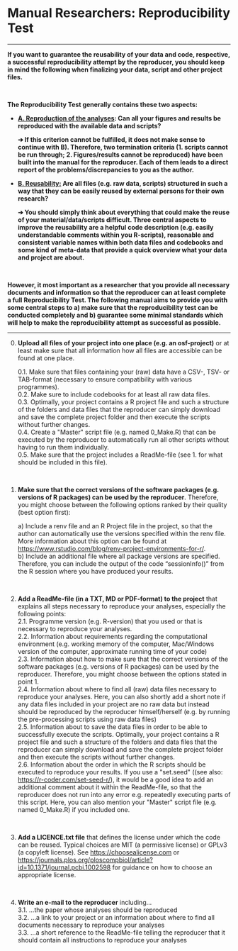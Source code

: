 # Manual Researchers: Reproducibility Test

------

**If you want to guarantee the reusability of your data and code, respective, a successful reproducibility attempt by the reproducer, you should keep in mind the following when finalizing your data, script and other project files.**  

<br>

**The Reproducibility Test generally contains these two aspects:**

- **<u>A. Reproduction of the analyses</u>: Can all your figures and results be reproduced with the available data and scripts?**

  **➔ If this criterion cannot be fulfilled, it does not make sense to continue with B). Therefore, two termination criteria (1. scripts cannot be run through; 2. Figures/results cannot be reproduced) have been built into the manual for the reproducer. Each of them leads to a direct report of the problems/discrepancies to you as the author.**

- **<u>B. Reusability:</u> Are all files (e.g. raw data, scripts) structured in such a way that they can be easily reused by external persons for their own research?**

  **➔ You should simply think about everything that could make the reuse of your material/data/scripts difficult. Three central aspects to improve the reusability are a helpful code description (e.g. easily understandable comments within you R-scripts), reasonable and consistent variable names within both data files and codebooks and some kind of meta-data that provide a quick overview what your data and project are about.**

<br>

**However, it most important as a researcher that you provide all necessary documents and information so that the reproducer can at least complete a full Reproducibility Test. The following manual aims to provide you with some central steps to a) make sure that the reproducibility test can be conducted completely and b) guarantee some minimal standards which will help to make the reproducibility attempt as successful as possible.**

------------------------------------------------------------------------

0. **Upload all files of your project into one place (e.g. an osf-project)** or at least make sure that all information how all files are accessible can be found at one place.

   0.1. Make sure that files containing your (raw) data have a CSV-, TSV- or TAB-format (necessary to ensure compatibility with various programmes).  
   0.2. Make sure to include codebooks for at least all raw data files.  
   0.3. Optimally, your project contains a R project file and such a structure of the folders and data files that the reproducer can simply download and save the complete project folder and then execute the scripts without further changes.  
   0.4. Create a "Master" script file (e.g. named 0_Make.R) that can be executed by the reproducer to automatically run all other scripts without having to run them individually.  
   0.5. Make sure that the project includes a ReadMe-file (see 1. for what should be included in this file).  

   <br>

1. **Make sure that the correct versions of the software packages (e.g. versions of R packages) can be used by the reproducer**. Therefore, you might choose between the following options ranked by their quality (best option first):

    a) Include a renv file and an R Project file in the project, so that the author can automatically use the versions specified within the renv file. More information about this option can be found at https://www.rstudio.com/blog/renv-project-environments-for-r/.  
    b) Include an additional file where all package versions are specified. Therefore, you can include the output of the code “sessionInfo()” from the R session where you have produced your results.  

  <br>

2. **Add a ReadMe-file (in a TXT, MD or PDF-format) to the project** that explains all steps necessary to reproduce your analyses, especially the following points:  
  2.1. Programme version (e.g. R-version) that you used or that is necessary to reproduce your analyses.  
  2.2. Information about requirements regarding the computational environment (e.g. working memory of the computer, Mac/Windows version of the computer, approximate running time of your code)  
  2.3. Information about how to make sure that the correct versions of the software packages (e.g. versions of R packages) can be used by the reproducer. Therefore, you might choose between the options stated in point 1.  
  2.4. Information about where to find all (raw) data files necessary to reproduce your analyses. Here, you can also shortly add a short note if any data files included in your project are no raw data but instead should be reproduced by the reproducer himself/herself (e.g. by running the pre-processing scripts using raw data files)  
  2.5. Information about to save the data files in order to be able to successfully execute the scripts. Optimally, your project contains a R project file and such a structure of the folders and data files that the reproducer can simply download and save the complete project folder and then execute the scripts without further changes.  
  2.6. Information about the order in which the R scripts should be executed to reproduce your results. If you use a "set.seed" ((see also: https://r-coder.com/set-seed-r/), it would be a good idea to add an additional comment about it within the ReadMe-file, so that the reproducer does not run into any error e.g. repeatedly executing parts of this script. Here, you can also mention your "Master" script file (e.g. named 0_Make.R) if you included one.  

  <br>

3. **Add a LICENCE.txt file** that defines the license under which the code can be reused. Typical choices are MIT (a permissive license) or GPLv3 (a copyleft license). See https://choosealicense.com or https://journals.plos.org/ploscompbiol/article?id=10.1371/journal.pcbi.1002598 for guidance on how to choose an appropriate license.  

  <br>

4. **Write an e-mail to the reproducer** including…  
  3.1. …the paper whose analyses should be reproduced  
  3.2. …a link to your project or an information about where to find all documents necessary to reproduce your analyses  
  3.3. …a short reference to the ReadMe-file telling the reproducer that it should contain all instructions to reproduce your analyses

